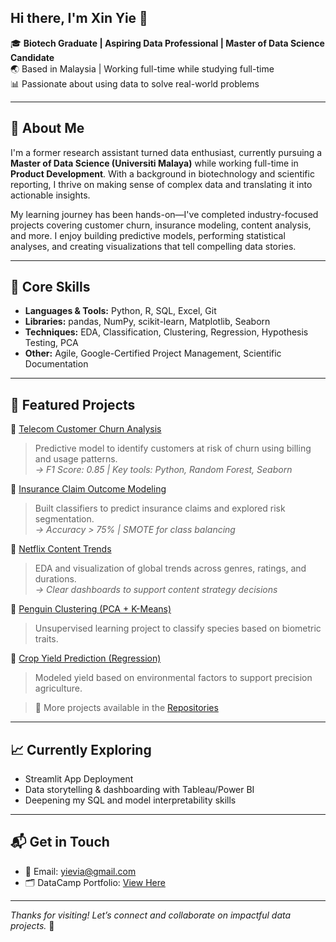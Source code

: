 ## Hi there, I'm Xin Yie 👋

🎓 **Biotech Graduate | Aspiring Data Professional | Master of Data Science Candidate**  
🌏 Based in Malaysia | Working full-time while studying full-time  
📊 Passionate about using data to solve real-world problems  

---

## 🚀 About Me

I'm a former research assistant turned data enthusiast, currently pursuing a **Master of Data Science (Universiti Malaya)** while working full-time in **Product Development**. With a background in biotechnology and scientific reporting, I thrive on making sense of complex data and translating it into actionable insights.

My learning journey has been hands-on—I've completed industry-focused projects covering customer churn, insurance modeling, content analysis, and more. I enjoy building predictive models, performing statistical analyses, and creating visualizations that tell compelling data stories.

---

## 🧠 Core Skills

- **Languages & Tools:** Python, R, SQL, Excel, Git  
- **Libraries:** pandas, NumPy, scikit-learn, Matplotlib, Seaborn  
- **Techniques:** EDA, Classification, Clustering, Regression, Hypothesis Testing, PCA  
- **Other:** Agile, Google-Certified Project Management, Scientific Documentation

---

## 📌 Featured Projects

🔹 [Telecom Customer Churn Analysis](#)  
> Predictive model to identify customers at risk of churn using billing and usage patterns.  
> _→ F1 Score: 0.85 | Key tools: Python, Random Forest, Seaborn_

🔹 [Insurance Claim Outcome Modeling](#)  
> Built classifiers to predict insurance claims and explored risk segmentation.  
> _→ Accuracy > 75% | SMOTE for class balancing_

🔹 [Netflix Content Trends](#)  
> EDA and visualization of global trends across genres, ratings, and durations.  
> _→ Clear dashboards to support content strategy decisions_

🔹 [Penguin Clustering (PCA + K-Means)](#)  
> Unsupervised learning project to classify species based on biometric traits.

🔹 [Crop Yield Prediction (Regression)](#)  
> Modeled yield based on environmental factors to support precision agriculture.

> 🧠 More projects available in the [Repositories](https://github.com/yievia?tab=repositories)

---

## 📈 Currently Exploring

- Streamlit App Deployment  
- Data storytelling & dashboarding with Tableau/Power BI  
- Deepening my SQL and model interpretability skills  

---

## 📬 Get in Touch

- 📧 Email: yievia@gmail.com  
- 🗂️ DataCamp Portfolio: [View Here](https://www.datacamp.com/portfolio/yievia)

---

_Thanks for visiting! Let’s connect and collaborate on impactful data projects._ 🙌
